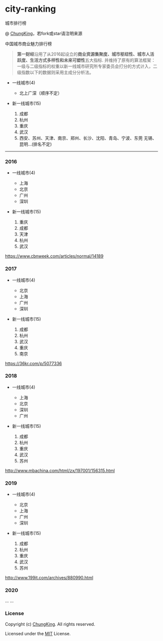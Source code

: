 # city-ranking
城市排行榜


@ [ChungKing](https://github.com/HuangCongQing/city-ranking)，若fork或star请注明来源


中国城市商业魅力排行榜
>**第一财经**沿用了从2016起设立的**商业资源集聚度、城市枢纽性、城市人活跃度、生活方式多样性和未来可塑性**五大指标.
并维持了原有的算法框架：一级与二级指标的权重以新一线城市研究所专家委员会打分的方式计入，二级指数以下的数据则采用主成分分析法。

* 一线城市(4)
    * 北上广深（顺序不定）

* 新一线城市(15)
    1. 成都
    2. 杭州
    3. 重庆
    4. 武汉
    5. 西安、苏州、天津、南京、郑州、长沙、沈阳、青岛、宁波、东莞
    无锡、昆明...(排名不定)

----

### 2016
* 一线城市(4)
    * 上海
    * 北京
    * 广州
    * 深圳

* 新一线城市(15)
    1. 重庆
    2. 成都
    3. 天津
    4. 杭州
    5. 武汉

https://www.cbnweek.com/articles/normal/14189

### 2017


* 一线城市(4)
    * 北京
    * 上海
    * 广州
    * 深圳

* 新一线城市(15)
    1. 成都
    2. 杭州
    3. 武汉
    4. 重庆
    5. 南京


https://36kr.com/p/5077336

### 2018


* 一线城市(4)
    * 上海
    * 北京
    * 深圳
    * 广州

* 新一线城市(15)
    1. 成都
    2. 杭州
    4. 重庆
    3. 武汉
    5. 苏州



http://www.mbachina.com/html/zx/197001/156315.html

### 2019



* 一线城市(4)
    * 北京
    * 上海
    * 广州
    * 深圳

* 新一线城市(15)
    1. 成都
    2. 杭州
    3. 重庆
    4. 武汉
    5. 苏州

http://www.199it.com/archives/880990.html

### 2020

... ...



### License

Copyright (c) [ChungKing](https://github.com/HuangCongQing/city-ranking). All rights reserved.

Licensed under the [MIT](./LICENSE) License.








